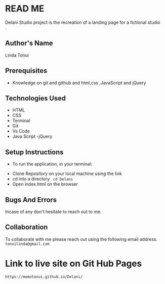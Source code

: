 # READ ME

Delani Studio project is the recreation of a landing page for a fictional studio .

## Author's Name
Linda Tonui

## Prerequisites
- Knowledge on git and github and html,css ,JavaScript and jQuery

## Technologies Used
- HTML
- CSS
- Terminal
- Git
- Vs Code
- Java Script
-jQuery

## Setup Instructions
* To run the application, in your terminal:

- Clone Repository on your local machine using the link 
- cd into a directory ` cd Delani`
- Open index.html on the browser

## Bugs And Errors
Incase of any don't hesitate to reach out to me.

 ## Collaboration
To collaborate with me please reach out using the following email address.
`tonuilinda@gmail.com`


# Link to live site on Git Hub Pages
`https://memotonui.github.io/Delani/`

